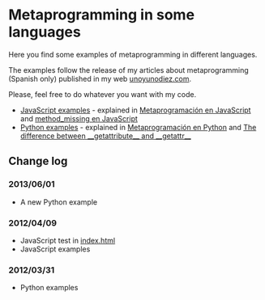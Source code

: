 Metaprogramming in some languages
=================================

Here you find some examples of metaprogramming in different languages.

The examples follow the release of my articles about metaprogramming (Spanish only) published in my web [unoyunodiez.com](htttp://unoyunodiez.com).

Please, feel free to do whatever you want with my code.

 * [JavaScript examples](https://github.com/lodr/metaprogramming/tree/master/javascript) - explained in [Metaprogramación en JavaScript](http://unoyunodiez.com/2012/04/03/metaprogramacion-en-javascript/) and [method_missing en JavaScript](http://unoyunodiez.com/2012/04/06/method_missing-en-javascript/)
 * [Python examples](https://github.com/lodr/metaprogramming/tree/master/python) - explained in [Metaprogramación en Python](http://unoyunodiez.com/2012/03/31/metaprogramacion-en-python/) and [The difference between
\_\_getattribute\_\_ and
\_\_getattr\_\_](http://unoyunodiez.com/2013/06/01/the-difference-between-__getattribute__-and-__getattr__/.)

## Change log

### 2013/06/01
  * A new Python example

### 2012/04/09
 * JavaScript test in [index.html](https://github.com/lodr/metaprogramming/tree/master/javascript/index.html)
 * JavaScript examples

### 2012/03/31
 * Python examples
